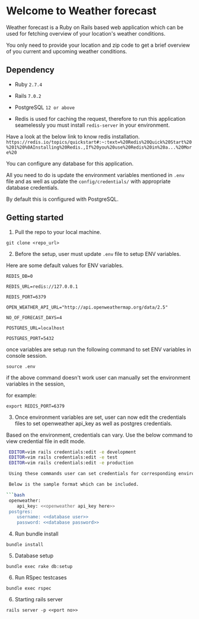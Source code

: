 
# Welcome to Weather forecast

Weather forecast is a Ruby on Rails based web application 
which can be used for fetching overview of your location's weather conditions.

You only need to provide your location and zip code to get a brief overview of you current and upcoming weather conditions. 

## Dependency

* Ruby
    `2.7.4 `

* Rails 
    `7.0.2`

* PostgreSQL 
    `12 or above`

* Redis is used for caching the request, therefore to run this application seamelessly you must install `redis-server` in your environment.

Have a look at the below link to know redis installation.
`https://redis.io/topics/quickstart#:~:text=%20Redis%20Quick%20Start%20%201%20%0AInstalling%20Redis.,If%20you%20use%20Redis%20in%20a...%20More%20`

You can configure any database for this application. 

All you need to do is update the environment variables mentioned in `.env` file and as well as update the `config/credentials/` with appropriate database credentials. 

By default this is configured with PostgreSQL.

## Getting started

1. Pull the repo to your local machine.

`git clone <repo_url>`

2. Before the setup, user must update `.env` file to setup ENV variables.

Here are some default values for ENV variables.

`REDIS_DB=0`

`REDIS_URL=redis://127.0.0.1`

`REDIS_PORT=6379`

`OPEN_WEATHER_API_URL="http://api.openweathermap.org/data/2.5"`

`NO_OF_FORECAST_DAYS=4`

`POSTGRES_URL=localhost`

`POSTGRES_PORT=5432`

once variables are setup run the following command to set ENV variables in console session.

`source .env`

if the above command doesn't work user can manually set the environment variables in the session,

for example:

`export REDIS_PORT=6379`

3. Once environment variables are set, user can now edit the credentials files to set openweather api_key as well as postgres credentials.

Based on the environment, credentials can vary. Use the below command to view credential file in edit mode.
```bash
 EDITOR=vim rails credentials:edit -e development
 EDITOR=vim rails credentials:edit -e test
 EDITOR=vim rails credentials:edit -e production

 Using these commands user can set credentials for corresponding environment.

 Below is the sample format which can be included.

```bash
 openweather:
    api_key: <<openweather api_key here>>
 postgres:
    username: <<database user>>
    password: <<database password>>
```

4. Run bundle install

`bundle install`

5. Database setup

`bundle exec rake db:setup`

6. Run RSpec testcases

`bundle exec rspec`

6. Starting rails server

`rails server -p <<port no>>`

